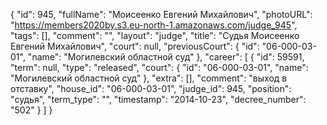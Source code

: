 {
    "id": 945,
    "fullName": "Моисеенко Евгений Михайлович",
    "photoURL": "https://members2020by.s3.eu-north-1.amazonaws.com/judge_945",
    "tags": [],
    "comment": "",
    "layout": "judge",
    "title": "Судья Моисеенко Евгений Михайлович",
    "court": null,
    "previousCourt": {
        "id": "06-000-03-01",
        "name": "Могилевский областной суд"
    },
    "career": [
        {
            "id": 59591,
            "term": null,
            "type": "released",
            "court": {
                "id": "06-000-03-01",
                "name": "Могилевский областной суд"
            },
            "extra": [],
            "comment": "выход в отставку",
            "house_id": "06-000-03-01",
            "judge_id": 945,
            "position": "судья",
            "term_type": "",
            "timestamp": "2014-10-23",
            "decree_number": "502"
        }
    ]
}